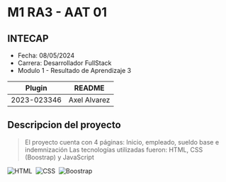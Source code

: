 # M1 RA3 - AAT 01
## INTECAP

- Fecha: 08/05/2024
- Carrera: Desarrollador FullStack
- Modulo 1 - Resultado de Aprendizaje 3

| Plugin | README |
| ------ | ------ |
| 2023-023346 | Axel Alvarez |

## Descripcion del proyecto
> El proyecto cuenta con 4 páginas: Inicio, empleado, sueldo base e indemnización
> Las tecnologías utilizadas fueron: HTML, CSS (Boostrap) y JavaScript

![HTML](https://img.shields.io/badge/-HTML-2a0505?style=flat&logo=HTML5)&nbsp;
![CSS](https://img.shields.io/badge/-CSS-2a0505?style=flat&logo=CSS3&logoColor=1572B6)&nbsp;
![Boostrap](https://img.shields.io/badge/Bootstrap-black%20?logo=bootstrap)&nbsp;